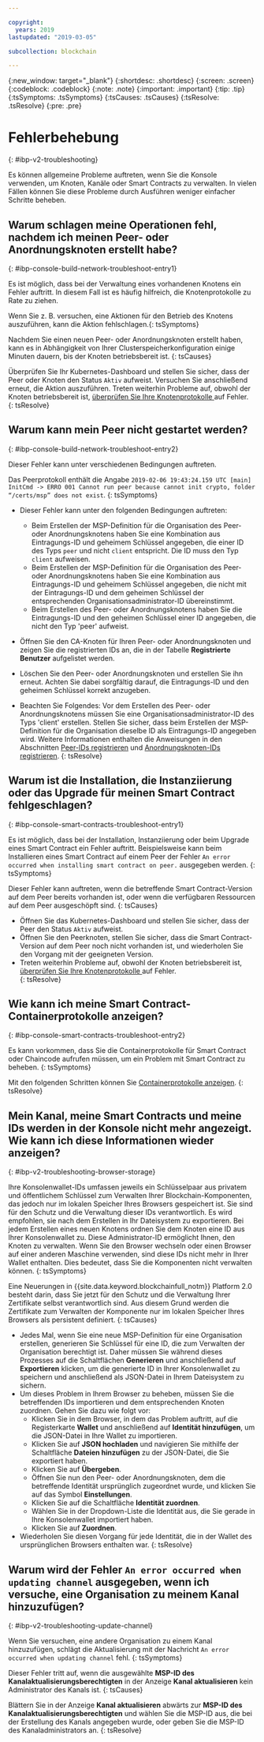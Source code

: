 ```yaml
---

copyright:
  years: 2019
lastupdated: "2019-03-05"

subcollection: blockchain

---
```



{:new_window: target="_blank"}
{:shortdesc: .shortdesc}
{:screen: .screen}
{:codeblock: .codeblock}
{:note: .note}
{:important: .important}
{:tip: .tip}
{:tsSymptoms: .tsSymptoms}
{:tsCauses: .tsCauses}
{:tsResolve: .tsResolve}
{:pre: .pre}

# Fehlerbehebung
{: #ibp-v2-troubleshooting}

Es können allgemeine Probleme auftreten, wenn Sie die Konsole verwenden, um Knoten, Kanäle oder Smart Contracts zu verwalten. In vielen Fällen können Sie diese Probleme durch Ausführen weniger einfacher Schritte beheben. 

## Warum schlagen meine Operationen fehl, nachdem ich meinen Peer- oder Anordnungsknoten erstellt habe?
{: #ibp-console-build-network-troubleshoot-entry1}

Es ist möglich, dass bei der Verwaltung eines vorhandenen Knotens ein Fehler auftritt. In diesem Fall ist es häufig hilfreich, die Knotenprotokolle zu Rate zu ziehen.   

Wenn Sie z. B. versuchen, eine Aktionen für den Betrieb des Knotens auszuführen, kann die Aktion fehlschlagen.{: tsSymptoms}

Nachdem Sie einen neuen Peer- oder Anordnungsknoten erstellt haben, kann es in Abhängigkeit von Ihrer Clusterspeicherkonfiguration einige Minuten dauern, bis der Knoten betriebsbereit ist. {: tsCauses}

Überprüfen Sie Ihr Kubernetes-Dashboard und stellen Sie sicher, dass der Peer oder Knoten den Status `Aktiv` aufweist. Versuchen Sie anschließend erneut, die Aktion auszuführen. Treten weiterhin Probleme auf, obwohl der Knoten betriebsbereit ist, [überprüfen Sie Ihre Knotenprotokolle ](/docs/services/blockchain/howto/ibp-console-manage.html#ibp-console-manage-console-node-logs) auf Fehler.  
{: tsResolve}

## Warum kann mein Peer nicht gestartet werden?
{: #ibp-console-build-network-troubleshoot-entry2}

Dieser Fehler kann unter verschiedenen Bedingungen auftreten.

Das Peerprotokoll enthält die Angabe `2019-02-06 19:43:24.159 UTC [main] InitCmd -> ERRO 001 Cannot run peer because cannot init crypto, folder “/certs/msp” does not exist`.
{: tsSymptoms}

- Dieser Fehler kann unter den folgenden Bedingungen auftreten:
  - Beim Erstellen der MSP-Definition für die Organisation des Peer- oder Anordnungsknotens haben Sie eine Kombination aus Eintragungs-ID und geheimem Schlüssel angegeben, die einer ID des Typs `peer` und nicht `client` entspricht. Die ID muss den Typ `client` aufweisen.
  - Beim Erstellen der MSP-Definition für die Organisation des Peer- oder Anordnungsknotens haben Sie eine Kombination aus Eintragungs-ID und geheimem Schlüssel angegeben, die nicht mit der Eintragungs-ID und dem geheimen Schlüssel der entsprechenden Organisationsadministrator-ID übereinstimmt.
  - Beim Erstellen des Peer- oder Anordnungsknotens haben Sie die Eintragungs-ID und den geheimen Schlüssel einer ID angegeben, die nicht den Typ 'peer' aufweist.

- Öffnen Sie den CA-Knoten für Ihren Peer- oder Anordnungsknoten und zeigen Sie die registrierten IDs an, die in der Tabelle **Registrierte Benutzer** aufgelistet werden.
- Löschen Sie den Peer- oder Anordnungsknoten und erstellen Sie ihn erneut. Achten Sie dabei sorgfältig darauf, die Eintragungs-ID und den geheimen Schlüssel korrekt anzugeben. 
- Beachten Sie Folgendes: Vor dem Erstellen des Peer- oder Anordnungsknotens müssen Sie eine Organisationsadministrator-ID des Typs 'client' erstellen. Stellen Sie sicher, dass beim Erstellen der MSP-Definition für die Organisation dieselbe ID als Eintragungs-ID angegeben wird. Weitere Informationen enthalten die Anweisungen in den Abschnitten [Peer-IDs registrieren](/docs/services/blockchain/howto/ibp-console-build-network.html#ibp-console-build-network-use-CA-org1) und [Anordnungsknoten-IDs registrieren](/docs/services/blockchain/howto/ibp-console-build-network.html#ibp-console-build-network-use-CA-orderer).
{: tsResolve}

## Warum ist die Installation, die Instanziierung oder das Upgrade für meinen Smart Contract fehlgeschlagen?
{: #ibp-console-smart-contracts-troubleshoot-entry1}

Es ist möglich, dass bei der Installation, Instanziierung oder beim Upgrade eines Smart Contract ein Fehler auftritt. Beispielsweise kann beim Installieren eines Smart Contract auf einem Peer der Fehler `An error occurred when installing smart contract on peer.` ausgegeben werden.
{: tsSymptoms}

Dieser Fehler kann auftreten, wenn die betreffende Smart Contract-Version auf dem Peer bereits vorhanden ist, oder wenn die verfügbaren Ressourcen auf dem Peer ausgeschöpft sind.
{: tsCauses}

- Öffnen Sie das Kubernetes-Dashboard und stellen Sie sicher, dass der Peer den Status `Aktiv` aufweist.  
- Öffnen Sie den Peerknoten, stellen Sie sicher, dass die Smart Contract-Version auf dem Peer noch nicht vorhanden ist, und wiederholen Sie den Vorgang mit der geeigneten Version.
- Treten weiterhin Probleme auf, obwohl der Knoten betriebsbereit ist, [überprüfen Sie Ihre Knotenprotokolle ](/docs/services/blockchain/howto/ibp-console-manage.html#ibp-console-manage-console-node-logs) auf Fehler.  
{: tsResolve}

## Wie kann ich meine Smart Contract-Containerprotokolle anzeigen?
{: #ibp-console-smart-contracts-troubleshoot-entry2}

Es kann vorkommen, dass Sie die Containerprotokolle für Smart Contract oder Chaincode aufrufen müssen, um ein Problem mit Smart Contract zu beheben.
{: tsSymptoms}

Mit den folgenden Schritten können Sie [Containerprotokolle anzeigen](/docs/services/blockchain/howto/ibp-console-manage.html#ibp-console-manage-console-container-logs).
{: tsResolve}

## Mein Kanal, meine Smart Contracts und meine IDs werden in der Konsole nicht mehr angezeigt. Wie kann ich diese Informationen wieder anzeigen?
{: #ibp-v2-troubleshooting-browser-storage}

Ihre Konsolenwallet-IDs umfassen jeweils ein Schlüsselpaar aus privatem und öffentlichem Schlüssel zum Verwalten Ihrer Blockchain-Komponenten, das jedoch nur im lokalen Speicher Ihres Browsers gespeichert ist. Sie sind für den Schutz und die Verwaltung dieser IDs verantwortlich. Es wird empfohlen, sie nach dem Erstellen in Ihr Dateisystem zu exportieren. Bei jedem Erstellen eines neuen Knotens ordnen Sie dem Knoten eine ID aus Ihrer Konsolenwallet zu. Diese Administrator-ID ermöglicht Ihnen, den Knoten zu verwalten. Wenn Sie den Browser wechseln oder einen Browser auf einer anderen Maschine verwenden, sind diese IDs nicht mehr in Ihrer Wallet enthalten. Dies bedeutet, dass Sie die Komponenten nicht verwalten können.
{: tsSymptoms}

Eine Neuerungen in {{site.data.keyword.blockchainfull_notm}} Platform 2.0 besteht darin, dass Sie jetzt für den Schutz und die Verwaltung Ihrer Zertifikate selbst verantwortlich sind. Aus diesem Grund werden die Zertifikate zum Verwalten der Komponente nur im lokalen Speicher Ihres Browsers als persistent definiert.
{: tsCauses}

- Jedes Mal, wenn Sie eine neue MSP-Definition für eine Organisation erstellen, generieren Sie Schlüssel für eine ID, die zum Verwalten der Organisation berechtigt ist. Daher müssen Sie während dieses Prozesses auf die Schaltflächen **Generieren** und anschließend auf **Exportieren** klicken, um die generierte ID in Ihrer Konsolenwallet zu speichern und anschließend als JSON-Datei in Ihrem Dateisystem zu sichern.
- Um dieses Problem in Ihrem Browser zu beheben, müssen Sie die betreffenden IDs importieren und dem entsprechenden Knoten zuordnen. Gehen Sie dazu  wie folgt vor:
  - Klicken Sie in dem Browser, in dem das Problem auftritt, auf die Registerkarte **Wallet** und anschließend auf **Identität hinzufügen**, um die JSON-Datei in Ihre Wallet zu importieren.
  - Klicken Sie auf **JSON hochladen** und navigieren Sie mithilfe der Schaltfläche **Dateien hinzufügen** zu der JSON-Datei, die Sie exportiert haben.
  - Klicken Sie auf **Übergeben**.
  - Öffnen Sie nun den Peer- oder Anordnungsknoten, dem die betreffende Identität ursprünglich zugeordnet wurde, und klicken Sie auf das Symbol **Einstellungen**.
  - Klicken Sie auf die Schaltfläche **Identität zuordnen**.
  - Wählen Sie in der Dropdown-Liste die Identität aus, die Sie gerade in Ihre Konsolenwallet importiert haben.
  - Klicken Sie auf **Zuordnen**.
- Wiederholen Sie diesen Vorgang für jede Identität, die in der Wallet des ursprünglichen Browsers enthalten war.
{: tsResolve}

## Warum wird der Fehler `An error occurred when updating channel` ausgegeben, wenn ich versuche, eine Organisation zu meinem Kanal hinzuzufügen?
{: #ibp-v2-troubleshooting-update-channel}

Wenn Sie versuchen, eine andere Organisation zu einem Kanal hinzuzufügen, schlägt die Aktualisierung mit der Nachricht `An error occurred when updating channel` fehl.
{: tsSymptoms}

Dieser Fehler tritt auf, wenn die ausgewählte **MSP-ID des Kanalaktualisierungsberechtigten** in der Anzeige **Kanal aktualisieren** kein Administrator des Kanals ist.
{: tsCauses}

Blättern Sie in der Anzeige **Kanal aktualisieren** abwärts zur **MSP-ID des Kanalaktualisierungsberechtigten** und wählen Sie die MSP-ID aus, die bei der Erstellung des Kanals angegeben wurde, oder geben Sie die MSP-ID des Kanaladministrators an.
{: tsResolve}
